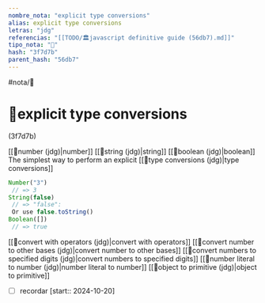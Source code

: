 ```yaml
---
nombre_nota: "explicit type conversions"
alias: explicit type conversions
letras: "jdg"
referencias: "[[TODO/🏛️javascript definitive guide (56db7).md]]"
tipo_nota: "📑"
hash: "3f7d7b"
parent_hash: "56db7"
---
```


#nota/📑

# 📑explicit type conversions
<div class="hash">(3f7d7b)</div>

[[📑number (jdg)|number]] [[📑string (jdg)|string]] [[📑boolean (jdg)|boolean]]
The simplest way to perform an explicit [[📑type conversions (jdg)|type conversions]]

```javascript
Number("3")
 // => 3
String(false)
 // => "false":
 Or use false.toString()
Boolean([])
 // => true
```
[[📑convert with operators (jdg)|convert with operators]]
[[📑convert number to other bases (jdg)|convert number to other bases]]
[[📑convert numbers to specified digits (jdg)|convert numbers to specified digits]]
[[📑number literal to number (jdg)|number literal to number]]
[[📑object to primitive (jdg)|object to primitive]]
- [ ] recordar  [start:: 2024-10-20]
